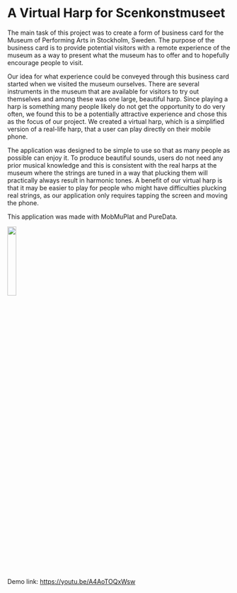 # A Virtual Harp for Scenkonstmuseet

The main task of this project was to create a form of business card for the Museum of Performing Arts in Stockholm, Sweden. The purpose of the business card is to provide potential visitors with a remote experience of the museum as a way to present what the museum has to offer and to hopefully encourage people to visit.   

Our idea for what experience could be conveyed through this business card started when we visited the museum ourselves. There are several instruments in the museum that are available for visitors to try out themselves and among these was one large, beautiful harp. Since playing a harp is something many people likely do not get the opportunity to do very often, we found this to be a potentially attractive experience and chose this as the focus of our project. We created a virtual harp, which is a simplified version of a real-life harp, that a user can play directly on their mobile phone.  

The application was designed to be simple to use so that as many people as possible can enjoy it. To produce beautiful sounds, users do not need any prior musical knowledge and this is consistent with the real harps at the museum where the strings are tuned in a way that plucking them will practically always result in harmonic tones. A benefit of our virtual harp is that it may be easier to play for people who might have difficulties plucking real strings, as our application only requires tapping the screen and moving the phone.   

This application was made with MobMuPlat and PureData.  

<img src="https://user-images.githubusercontent.com/63232667/212643487-301ca8b3-261f-4360-8474-681ada9f9712.png" width=20% height=20%>

Demo link: https://youtu.be/A4AoTOQxWsw


